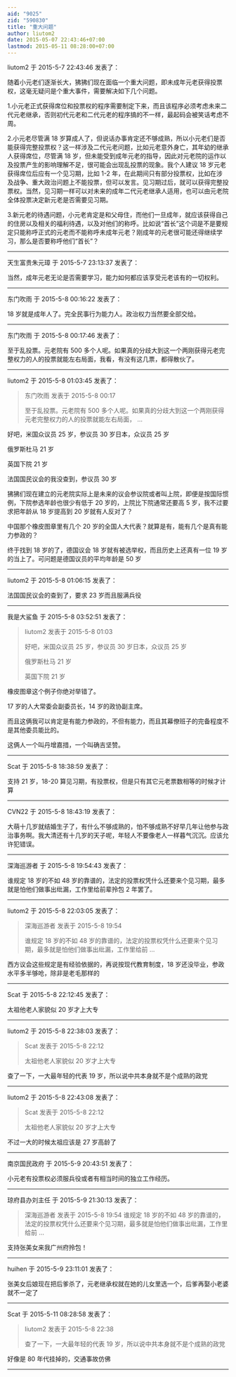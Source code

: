 ```yaml
---
aid: "9025"
zid: "590830"
title: "重大问题"
author: liutom2
date: 2015-05-07 22:43:46+07:00
lastmod: 2015-05-11 08:28:00+07:00
---
```


liutom2 于 2015-5-7 22:43:46 发表了：

随着小元老们逐渐长大，狒狒们现在面临一个重大问题，即未成年元老获得投票权，这毫无疑问是个重大事件，需要解决如下几个问题。

1.小元老正式获得席位和投票权的程序需要制定下来，而且该程序必须考虑未来二代元老继承，否则初代元老和二代元老的程序搞的不一样，最起码会被笑话考虑不周。

2.小元老尽管满 18 岁算成人了，但说话办事肯定还不够成熟，所以小元老们是否能获得完整投票权？这一样涉及二代元老问题，比如元老意外身亡，其年幼的继承人获得席位，尽管满 18 岁，但未能受到成年元老的指导，因此对元老院的运作以及投票产生的影响理解不足，很可能会出现乱投票的现象。我个人建议 18 岁元老获得席位后应有一个见习期，比如 1-2 年，在此期间只有部分投票权，比如在涉及战争、重大政治问题上不能投票，但可以发言。见习期过后，就可以获得完整投票权。当然，见习期一样可以对未来的成年二代元老继承人适用，也可以由元老院全体投票决定新元老是否需要见习期。

3.新元老的待遇问题，小元老肯定是和父母住，而他们一旦成年，就应该获得自己的住房以及相关的福利待遇，以及对他们的称呼。比如说“首长”这个词是不是要规定只能称呼正式的元老而不能称呼未成年元老？刚成年的元老很可能还得继续学习，那么是否要称呼他们“首长”？

---

天生富贵朱元璋 于 2015-5-7 23:13:37 发表了：

当然，成年元老无论是否需要学习，能力如何都应该享受元老该有的一切权利。

---

东门吹雨 于 2015-5-8 00:16:22 发表了：

18 岁就是成年人了。完全民事行为能力人。政治权力当然要全部交给。

---

东门吹雨 于 2015-5-8 00:17:46 发表了：

至于乱投票。元老院有 500 多个人呢。如果真的分歧大到这一个两刚获得元老完整权力的人的投票就能左右局面，我看，有没有这几票，都得散伙了。

---

liutom2 于 2015-5-8 01:03:45 发表了：

> 东门吹雨 发表于 2015-5-8 00:17
>
> 至于乱投票。元老院有 500 多个人呢。如果真的分歧大到这一个两刚获得元老完整权力的人的投票就能左右局面， ...

好吧，米国众议员 25 岁，参议员 30 岁日本，众议员 25 岁

俄罗斯杜马 21 岁

英国下院 21 岁

法国国民议会的我没查到，参议员 30 岁

狒狒们现在建立的元老院实际上是未来的议会参议院或者叫上院，即便是按国际惯例，下院参选年龄也很少有低于 20 岁的，上院比下院通常还要高 5 岁，我不过要求把年龄从 18 岁提高到 20 岁就有人反对了？

中国那个橡皮图章里有几个 20 岁的全国人大代表？就算是有，能有几个是真有能力参政的？

终于找到 18 岁的了，德国议会 18 岁就有被选举权，而且历史上还真有一位 19 岁的当上了。可问题是德国议员的平均年龄是 50 岁

---

liutom2 于 2015-5-8 01:06:15 发表了：

法国国民议会的查到了，要求 23 岁而且服满兵役

---

我是大鲨鱼 于 2015-5-8 03:52:51 发表了：

> liutom2 发表于 2015-5-8 01:03
>
> 好吧，米国众议员 25 岁，参议员 30 岁日本，众议员 25 岁
>
> 俄罗斯杜马 21 岁
>
> 英国下院 21 岁

橡皮图章这个例子你绝对举错了。

17 岁的人大常委会副委员长，14 岁的政协副主席。

而且这俩我可以肯定是有能力参政的，不但有能力，而且其幕僚班子的完备程度不是其他委员能比的。

这俩人一个叫丹增嘉措，一个叫确吉坚赞。

---

Scat 于 2015-5-8 18:38:59 发表了：

支持 21 岁，18-20 算见习期，有投票权，但是只有其它元老票数相等的时候才计算

---

CVN22 于 2015-5-8 18:43:19 发表了：

大萌十几岁就结婚生子了，有什么不够成熟的，怕不够成熟不好早几年让他参与政治事务啊。我大清还有十几岁的天子呢，年轻人不要像老人一样暮气沉沉。应该允许犯错误。

---

深海巡游者 于 2015-5-8 19:54:43 发表了：

谁规定 18 岁的不如 48 岁的靠谱的，法定的投票权凭什么还要来个见习期，最多就是怕他们做事出纰漏，工作里给前辈拎包 2 年罢了。

---

liutom2 于 2015-5-8 22:03:05 发表了：

> 深海巡游者 发表于 2015-5-8 19:54
>
> 谁规定 18 岁的不如 48 岁的靠谱的，法定的投票权凭什么还要来个见习期，最多就是怕他们做事出纰漏，工作里给前 ...

西方议会这些规定是有经验依据的，再说按现代教育制度，18 岁还没毕业，参政水平多半够呛，除非是老毛那样的

---

Scat 于 2015-5-8 22:12:45 发表了：

太祖他老人家貌似 20 岁才上大专

---

liutom2 于 2015-5-8 22:38:03 发表了：

> Scat 发表于 2015-5-8 22:12
>
> 太祖他老人家貌似 20 岁才上大专

查了一下，一大最年轻的代表 19 岁，所以说中共本身就不是个成熟的政党

---

liutom2 于 2015-5-8 22:43:08 发表了：

> Scat 发表于 2015-5-8 22:12
>
> 太祖他老人家貌似 20 岁才上大专

不过一大的时候太祖应该是 27 岁高龄了

---

南京国民政府 于 2015-5-9 20:43:51 发表了：

小元老有投票权必须服兵役或者有相当时间的独立工作经历。

---

琼府县办刘主任 于 2015-5-9 21:30:13 发表了：

> 深海巡游者 发表于 2015-5-8 19:54 谁规定 18 岁的不如 48 岁的靠谱的，法定的投票权凭什么还要来个见习期，最多就是怕他们做事出纰漏，工作里给前 ...

支持张美女来我广州府拎包！

---

huihen 于 2015-5-9 23:11:01 发表了：

张美女后娘现在把后爹杀了，元老继承权就在她的儿女里选一个，后爹再娶小老婆就不一定了

---

Scat 于 2015-5-11 08:28:58 发表了：

> liutom2 发表于 2015-5-8 22:38
>
> 查了一下，一大最年轻的代表 19 岁，所以说中共本身就不是个成熟的政党

好像是 80 年代挂掉的，交通事故仿佛

---
